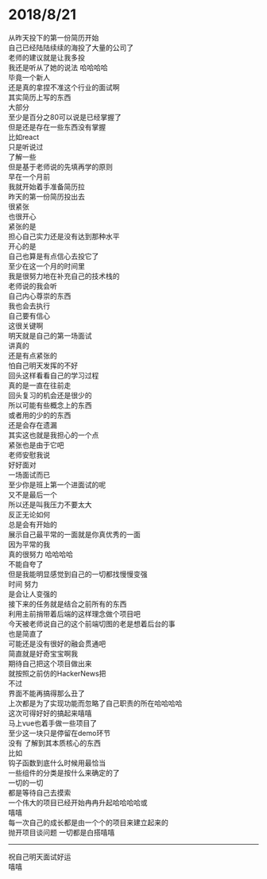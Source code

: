# 2018/8/21

从昨天投下的第一份简历开始   
自己已经陆陆续续的海投了大量的公司了  
老师的建议就是让我多投   
我还是听从了她的说法 哈哈哈哈  
毕竟一个新人   
还是真的拿捏不准这个行业的面试啊   
其实简历上写的东西  
大部分  
至少是百分之80可以说是已经掌握了  
但是还是存在一些东西没有掌握  
比如react   
只是听说过   
了解一些  
但是基于老师说的先填再学的原则   
早在一个月前  
我就开始着手准备简历拉   
昨天的第一份简历投出去   
很紧张  
也很开心   
紧张的是   
担心自己实力还是没有达到那种水平   
开心的是   
自己也算是有点信心去投它了   
至少在这一个月的时间里   
我是很努力地在补充自己的技术栈的   
老师说的我会听  
自己内心尊崇的东西  
我也会去执行  
自己要有信心  
这很关键啊   
明天就是自己的第一场面试   
讲真的   
还是有点紧张的  
怕自己明天发挥的不好   
回头这样看看自己的学习过程  
真的是一直在往前走  
回头复习的机会还是很少的   
所以可能有些概念上的东西  
或者用的少的的东西   
还是会存在遗漏   
其实这也就是我担心的一个点  
紧张也是由于它吧   
老师安慰我说  
好好面对  
一场面试而已   
至少你是班上第一个进面试的呢   
又不是最后一个   
所以还是叫我压力不要太大   
反正无论如何  
总是会有开始的  
展示自己最平常的一面就是你真优秀的一面  
因为平常的我   
真的很努力 哈哈哈哈  
不能自夸了   
但是我能明显感觉到自己的一切都找慢慢变强  
时间   努力  
是会让人变强的   
接下来的任务就是结合之前所有的东西  
利用主前捎带着后端的这样理念做个项目吧   
今天被老师说自己的这个前端切图的老是想着后台的事  
也是简直了   
可能还是没有很好的融会贯通吧   
简直就是好奇宝宝啊我   
期待自己把这个项目做出来   
就按照之前仿的HackerNews把  
不过  
界面不能再搞得那么丑了   
上次都是为了实现功能而忽略了自己职责的所在哈哈哈哈   
这次可得好好的搞起来嘻嘻   
马上vue也着手做一些项目了   
至少这一块只是停留在demo环节  
没有 了解到其本质核心的东西   
比如  
钩子函数到底什么时候用最恰当   
一些组件的分类是按什么来确定的了    
一切的一切   
都是等待自己去摸索   
一个伟大的项目已经开始冉冉升起哈哈哈哈或   
嘻嘻  
每一次自己的成长都是由一个个的项目来建立起来的   
抛开项目谈问题  一切都是白搭嘻嘻    

-------------
祝自己明天面试好运  
嘻嘻

